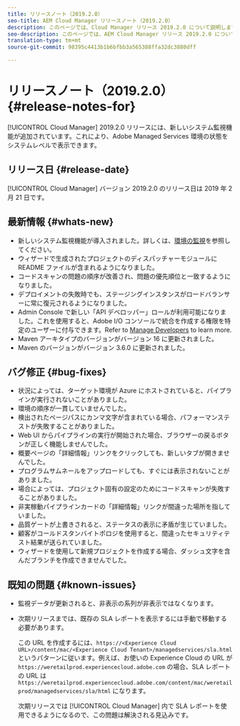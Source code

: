 ```yaml
---
title: リリースノート（2019.2.0）
seo-title: AEM Cloud Manager リリースノート（2019.2.0）
description: このページでは、Cloud Manager リリース 2019.2.0 について説明します。
seo-description: このページでは、AEM Cloud Manager リリース 2019.2.0 について説明します。
translation-type: tm+mt
source-git-commit: 98395c4413b1b6bfbb3a565388ffa32dc3880dff

---
```



# リリースノート（2019.2.0） {#release-notes-for}

[!UICONTROL Cloud Manager] 2019.2.0 リリースには、新しいシステム監視機能が追加されています。これにより、Adobe Managed Services 環境の状態をシステムレベルで表示できます。


## リリース日 {#release-date}

[!UICONTROL Cloud Manager] バージョン 2019.2.0 のリリース日は 2019 年 2 月 21 日です。

## 最新情報 {#whats-new}

* 新しいシステム監視機能が導入されました。詳しくは、[環境の監視](monitor-your-environments.md)を参照してください。
* ウィザードで生成されたプロジェクトのディスパッチャーモジュールに README ファイルが含まれるようになりました。
* コードスキャンの問題の順序が改善され、問題の優先順位と一致するようになりました。
* デプロイメントの失敗時でも、ステージングインスタンスがロードバランサーに常に復元されるようになりました。
* Admin Console で新しい「API デベロッパー」ロールが利用可能になりました。これを使用すると、Adobe I/O コンソールで統合を作成する権限を特定のユーザーに付与できます。Refer to [Manage Developers](https://www.adobe.com/go/aac_api_prod_learn) to learn more.
* Maven アーキタイプのバージョンがバージョン 16 に更新されました。
* Maven のバージョンがバージョン 3.6.0 に更新されました。

## バグ修正 {#bug-fixes}

* 状況によっては、ターゲット環境が Azure にホストされていると、パイプラインが実行されないことがありました。
* 環境の順序が一貫していませんでした。
* 検出されたページパスにカンマ文字が含まれている場合、パフォーマンステストが失敗することがありました。
* Web UI からパイプラインの実行が開始された場合、ブラウザーの戻るボタンが正しく機能しませんでした。
* 概要ページの「詳細情報」リンクをクリックしても、新しいタブが開きませんでした。
* プログラムサムネールをアップロードしても、すぐには表示されないことがありました。
* 場合によっては、プロジェクト固有の設定のためにコードスキャンが失敗することがありました。
* 非実稼動パイプラインカードの「詳細情報」リンクが間違った場所を指していました。
* 品質ゲートが上書きされると、ステータスの表示に矛盾が生じていました。
* 顧客がコールドスタンバイトポロジを使用すると、間違ったセキュリティテスト結果が送られていました。
* ウィザードを使用して新規プロジェクトを作成する場合、ダッシュ文字を含んだブランチを作成できませんでした。

## 既知の問題 {#known-issues}

* 監視データが更新されると、非表示の系列が非表示ではなくなります。
* 次期リリースまでは、既存の SLA レポートを表示するには手動で移動する必要があります。

   この URL を作成するには、`https://<Experience Cloud URL>/content/mac/<Experience Cloud Tenant>/managedservices/sla.html` というパターンに従います。例えば、お使いの Experience Cloud の URL が `https://weretailprod.experiencecloud.adobe.com` の場合、SLA レポートの URL は `https://weretailprod.experiencecloud.adobe.com/content/mac/weretailprod/managedservices/sla/html` になります。

   次期リリースでは [!UICONTROL Cloud Manager] 内で SLA レポートを使用できるようになるので、この問題は解決される見込みです。
